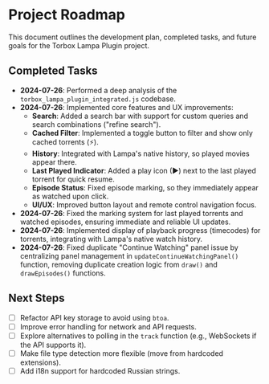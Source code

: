 # Project Roadmap

This document outlines the development plan, completed tasks, and future goals for the Torbox Lampa Plugin project.

## Completed Tasks

- **2024-07-26**: Performed a deep analysis of the `torbox_lampa_plugin_integrated.js` codebase.
- **2024-07-26**: Implemented core features and UX improvements:
    - **Search**: Added a search bar with support for custom queries and search combinations ("refine search").
    - **Cached Filter**: Implemented a toggle button to filter and show only cached torrents (⚡).
    - **History**: Integrated with Lampa's native history, so played movies appear there.
    - **Last Played Indicator**: Added a play icon (▶) next to the last played torrent for quick resume.
    - **Episode Status**: Fixed episode marking, so they immediately appear as watched upon click.
    - **UI/UX**: Improved button layout and remote control navigation focus.
- **2024-07-26**: Fixed the marking system for last played torrents and watched episodes, ensuring immediate and reliable UI updates.
- **2024-07-26**: Implemented display of playback progress (timecodes) for torrents, integrating with Lampa's native watch history.
- **2024-07-26**: Fixed duplicate "Continue Watching" panel issue by centralizing panel management in `updateContinueWatchingPanel()` function, removing duplicate creation logic from `draw()` and `drawEpisodes()` functions.

## Next Steps

*   [ ] Refactor API key storage to avoid using `btoa`.
*   [ ] Improve error handling for network and API requests.
*   [ ] Explore alternatives to polling in the `track` function (e.g., WebSockets if the API supports it).
*   [ ] Make file type detection more flexible (move from hardcoded extensions).
*   [ ] Add i18n support for hardcoded Russian strings. 